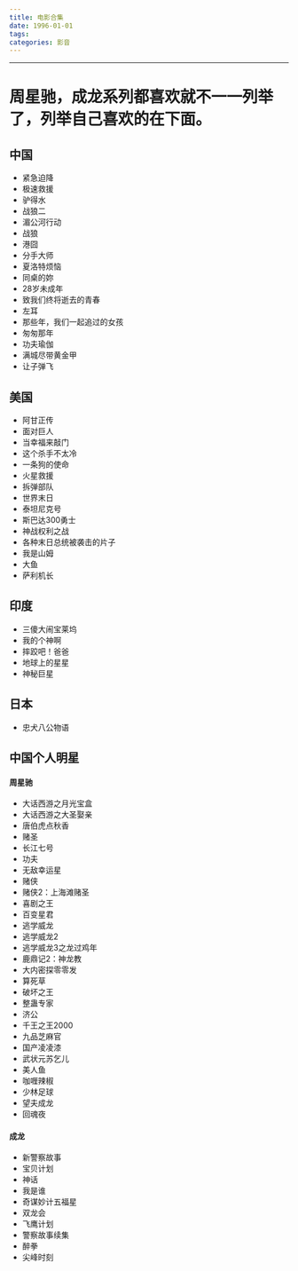```yaml
---
title: 电影合集
date: 1996-01-01
tags:
categories: 影音
---
```

------

<!-- more -->

# 周星驰，成龙系列都喜欢就不一一列举了，列举自己喜欢的在下面。

## 中国

* 紧急迫降
* 极速救援
* 驴得水
* 战狼二
* 湄公河行动
* 战狼
* 港囧
* 分手大师
* 夏洛特烦恼
* 同桌的妳
* 28岁未成年
* 致我们终将逝去的青春
* 左耳
* 那些年，我们一起追过的女孩
* 匆匆那年
* 功夫瑜伽
* 满城尽带黄金甲
* 让子弹飞


## 美国

* 阿甘正传
* 面对巨人
* 当幸福来敲门
* 这个杀手不太冷
* 一条狗的使命
* 火星救援
* 拆弹部队
* 世界末日
* 泰坦尼克号
* 斯巴达300勇士
* 神战权利之战
* 各种末日总统被袭击的片子
* 我是山姆
* 大鱼
* 萨利机长

## 印度

* 三傻大闹宝莱坞
* 我的个神啊
* 摔跤吧！爸爸
* 地球上的星星
* 神秘巨星

## 日本

* 忠犬八公物语

## 中国个人明星

#### 周星驰

* 大话西游之月光宝盒
* 大话西游之大圣娶亲
* 唐伯虎点秋香
* 赌圣
* 长江七号
* 功夫
* 无敌幸运星
* 赌侠
* 赌侠2：上海滩赌圣
* 喜剧之王
* 百变星君
* 逃学威龙
* 逃学威龙2
* 逃学威龙3之龙过鸡年
* 鹿鼎记2：神龙教
* 大内密探零零发
* 算死草
* 破坏之王
* 整蛊专家
* 济公
* 千王之王2000
* 九品芝麻官
* 国产凌凌漆
* 武状元苏乞儿
* 美人鱼
* 咖喱辣椒
* 少林足球
* 望夫成龙
* 回魂夜

#### 成龙

* 新警察故事
* 宝贝计划
* 神话
* 我是谁
* 奇谋妙计五福星
* 双龙会
* 飞鹰计划
* 警察故事续集
* 醉拳
* 尖峰时刻
